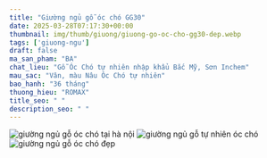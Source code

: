 ```yaml
---
title: "Giường ngủ gỗ óc chó GG30"
date: 2025-03-28T07:17:30+00:00
thumbnail: img/thumb/giuong/giuong-go-oc-cho-gg30-dep.webp
tags: ['giuong-ngu']
draft: false
ma_san_pham: "BA"
chat_lieu: "Gỗ Óc Chó tự nhiên nhập khẩu Bắc Mỹ, Sơn Inchem"
mau_sac: "Vân, màu Nâu Óc Chó tự nhiên"
bao_hanh: "36 tháng"
thuong_hieu: "ROMAX"
title_seo: " "
description_seo: " "
---
```

![giường ngủ gỗ óc chó tại hà nội](/img/giuong/gg30/giuong-go-oc-cho-gg30-35.webp)
![giường ngủ gỗ tự nhiên óc chó](/img/giuong/gg30/giuong-go-oc-cho-gg30-36.webp)
![giường ngủ gỗ óc chó đẹp](/img/giuong/gg30/giuong-go-oc-cho-gg30-37.webp)